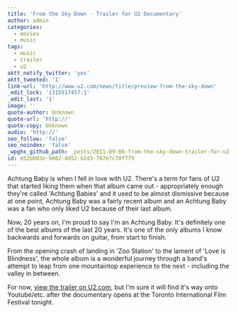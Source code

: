 ```yaml
---
title: 'From the Sky Down - Trailer for U2 Documentary'
author: admin
categories:
  - movies
  - music
tags:
  - music
  - trailer
  - u2
aktt_notify_twitter: 'yes'
aktt_tweeted: '1'
link-url: 'http://www.u2.com/news/title/preview-from-the-sky-down'
_edit_lock: '1315517457:1'
_edit_last: '1'
image: ''
quote-author: Unknown
quote-url: 'http://'
quote-copy: Unknown
audio: 'http://'
seo_follow: 'false'
seo_noindex: 'false'
_wpghs_github_path: _posts/2011-09-08-from-the-sky-down-trailer-for-u2-documentary.md
id: e52bb03e-9862-4d52-b2d3-767e7c70f779
---
```

<p>Achtung Baby is when I fell in love with U2. There's a term for fans of U2 that started liking them when that album came out - appropriately enough they're called 'Achtung Babies' and it used to be almost dismissive because at one point, Achtung Baby was a fairly recent album and an Achtung Baby was a fan who only liked U2 because of their last album.</p>
<p>Now, 20 years on, I'm proud to say I'm an Achtung Baby. It's definitely one of the best albums of the last 20 years. It's one of the only albums I know backwards and forwards on guitar, from start to finish.</p>
<p>From the opening crash of landing in 'Zoo Station' to the lament of 'Love is Blindness', the whole album is a wonderful journey through a band's attempt to leap from one mountaintop experience to the next - including the valley in between.</p>
<p>For now, <a href="http://www.u2.com/news/title/preview-from-the-sky-down">view the trailer on U2.com</a>, but I'm sure it will find it's way onto Youtube/etc. after the documentary opens at the Toronto International Film Festival tonight.</p>
